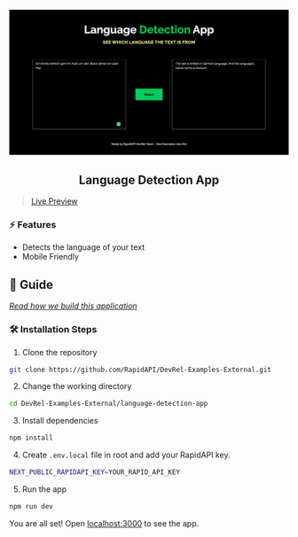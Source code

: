 ![cover](assets/cover.png)

<div align="center">
	<h2>Language Detection App</h2>
</div>

> [Live Preview](https://rapidapi-example-language-detection-app.vercel.app/)

### ⚡️ Features

- Detects the language of your text
- Mobile Friendly

## 📖 Guide

[*Read how we build this application*](https://rapidapi.com/guides/build-language-detection-app)

### 🛠️ Installation Steps

1. Clone the repository

```bash
git clone https://github.com/RapidAPI/DevRel-Examples-External.git
```

2. Change the working directory

```bash
cd DevRel-Examples-External/language-detection-app
```

3. Install dependencies

```bash
npm install
```

4. Create `.env.local` file in root and add your RapidAPI key.

```bash
NEXT_PUBLIC_RAPIDAPI_KEY=YOUR_RAPID_API_KEY
```

5. Run the app

```bash
npm run dev
```

You are all set! Open [localhost:3000](http://localhost:3000/) to see the app.
